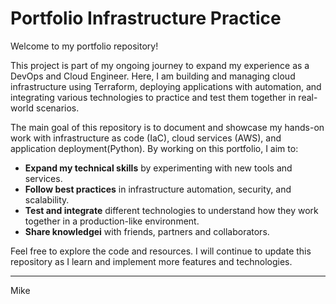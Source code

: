 # Portfolio Infrastructure Practice

Welcome to my portfolio repository!  

This project is part of my ongoing journey to expand my experience as a DevOps and Cloud Engineer. Here, I am building and managing cloud infrastructure using Terraform, deploying applications with automation, and integrating various technologies to practice and test them together in real-world scenarios.

The main goal of this repository is to document and showcase my hands-on work with infrastructure as code (IaC), cloud services (AWS), and application deployment(Python). By working on this portfolio, I aim to:

- **Expand my technical skills** by experimenting with new tools and services.
- **Follow best practices** in infrastructure automation, security, and scalability.
- **Test and integrate** different technologies to understand how they work together in a production-like environment.
- **Share knowledgei** with friends, partners and collaborators.

Feel free to explore the code and resources. I will continue to update this repository as I learn and implement more features and technologies.

---
Mike
